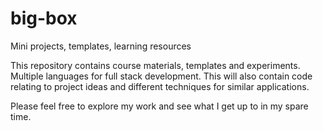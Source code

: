 # big-box
Mini projects, templates, learning resources

This repository contains course materials, templates and experiments. Multiple languages for full stack development.
This will also contain code relating to project ideas and different techniques for similar applications.

Please feel free to explore my work and see what I get up to in my spare time.
